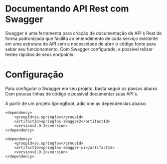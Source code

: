 # Documentando API Rest com Swagger

Swagger é uma ferramenta para criação de documentação de API's Rest de forma padronizada que facilita ao entendimento de cada serviço existente em uma estrutura de API sem a necessidade de abrir o código fonte para saber seu funcionamento. Com Swagger configurado, e possivel relizar testes rápidos de seus endpoints.

# Configuração

Para configurar o Swagger em seu projeto, basta seguir os passos abaixo. Com poucas linhas de código e possivel documentar suas API's.

A partir de um projeto SpringBoot, adicione as dependencias abaixo:

```
<dependency>
	<groupId>io.springfox</groupId>
	<artifactId>springfox-swagger2</artifactId>
	<version>2.9.2</version>
</dependency>

<dependency>
	<groupId>io.springfox</groupId>
	<artifactId>springfox-swagger-ui</artifactId>
	<version>2.9.2</version>
</dependency>
```
